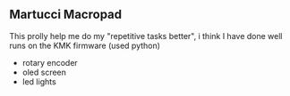 ## Martucci Macropad

This prolly help me do my "repetitive tasks better", i think I have done well
runs on the KMK firmware (used python)
- rotary encoder
- oled screen
- led lights

